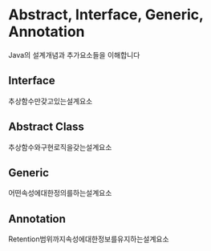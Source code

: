 # Abstract, Interface, Generic, Annotation
Java의 설계개념과 추가요소들을 이해합니다

## Interface
추상함수만갖고있는설계요소

## Abstract Class
추상함수와구현로직을갖는설계요소

## Generic
어떤속성에대한정의를하는설계요소

## Annotation
Retention범위까지속성에대한정보를유지하는설계요소
